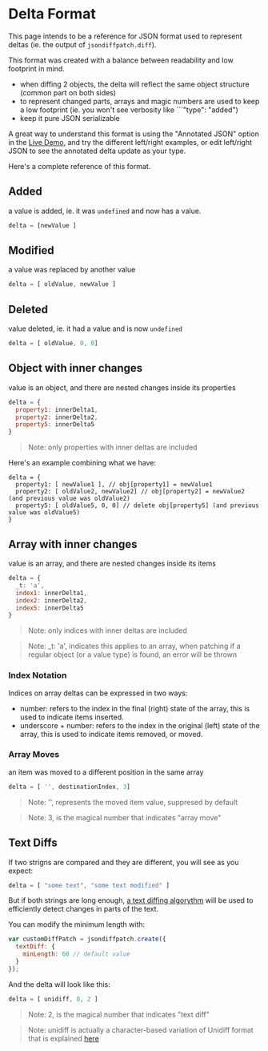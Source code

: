 Delta Format
============

This page intends to be a reference for JSON format used to represent deltas (ie. the output of ```jsondiffpatch.diff```).

This format was created with a balance between readability and low footprint in mind.

- when diffing 2 objects, the delta will reflect the same object structure (common part on both sides)
- to represent changed parts, arrays and magic numbers are used to keep a low footprint (ie. you won't see verbosity like ```"type": "added")
- keep it pure JSON serializable

A great way to understand this format is using the "Annotated JSON" option in the [Live Demo](http://benjamine.github.com/JsonDiffPatch/demo/index.html), and try the different left/right examples, or edit left/right JSON to see the annotated delta update as your type.

Here's a complete reference of this format.

Added
-----
a value is added, ie. it was ```undefined``` and now has a value.
``` javascript
delta = [newValue ]
```

Modified
-----
a value was replaced by another value
``` javascript
delta = [ oldValue, newValue ]
```

Deleted
-----
value deleted, ie. it had a value and is now ```undefined```
``` javascript
delta = [ oldValue, 0, 0]
```

Object with inner changes
-----
value is an object, and there are nested changes inside its properties

``` javascript
delta = {
  property1: innerDelta1,
  property2: innerDelta2,
  property5: innerDelta5
}
```

> Note: only properties with inner deltas are included

Here's an example combining what we have:

```
delta = {
  property1: [ newValue1 ], // obj[property1] = newValue1
  property2: [ oldValue2, newValue2] // obj[property2] = newValue2 (and previous value was oldValue2)
  property5: [ oldValue5, 0, 0] // delete obj[property5] (and previous value was oldValue5)
}
```

Array with inner changes
-----
value is an array, and there are nested changes inside its items

``` javascript
delta = {
  _t: 'a',
  index1: innerDelta1,
  index2: innerDelta2,
  index5: innerDelta5
}
```

> Note: only indices with inner deltas are included

> Note: _t: 'a', indicates this applies to an array, when patching if a regular object (or a value type) is found, an error will be thrown

### Index Notation

Indices on array deltas can be expressed in two ways:
- number: refers to the index in the final (right) state of the array, this is used to indicate items inserted.
- underscore + number: refers to the index in the original (left) state of the array, this is used to indicate items removed, or moved.

### Array Moves
an item was moved to a different position in the same array
``` javascript
delta = [ '', destinationIndex, 3]
```
> Note: '', represents the moved item value, suppresed by default

> Note: 3, is the magical number that indicates "array move"

Text Diffs
----------

If two strigns are compared and they are different, you will see as you expect:
``` javascript
delta = [ "some text", "some text modified" ]
```
But if both strings are long enough, [a text diffing algorythm](https://code.google.com/p/google-diff-match-patch/) will be used to efficiently detect changes in parts of the text.

You can modify the minimum length with:
``` javascript
var customDiffPatch = jsondiffpatch.create({ 
  textDiff: { 
    minLength: 60 // default value
  }
});
```

And the delta will look like this:

``` javascript
delta = [ unidiff, 0, 2 ]

```
> Note: 2, is the magical number that indicates "text diff"

> Note: unidiff is actually a character-based variation of Unidiff format that is explained [here](https://code.google.com/p/google-diff-match-patch/wiki/Unidiff)

